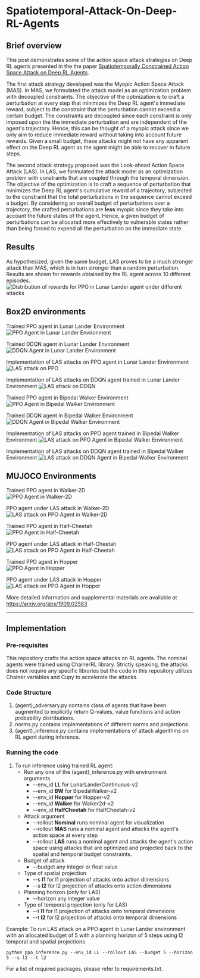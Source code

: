# Spatiotemporal-Attack-On-Deep-RL-Agents

## Brief overview
This post demonstrates some of the action space attack strategies on Deep RL agents presented in the the paper [Spatiotemporally Constrained Action Space Attack on Deep RL Agents](https://aaai.org/ojs/index.php/AAAI/article/view/5887). 

The first attack strategy developed was the Myopic Action Space Attack (MAS). In MAS, we formulated the attack model as an optimization problem with decoupled constraints. The objective of the optmization is to craft a perturbation at every step that minimizes the Deep RL agent's immediate reward, subject to the constraint that the perturbation cannot exceed a certain budget. The constraints are decoupled since each constraint is only imposed upon the the immediate perturbation and are independent of the agent's trajectory. Hence, this can be thought of a myopic attack since we only aim to reduce immediate reward without taking into account future rewards. Given a small budget, these attacks might not have any apparent effect on the Deep RL agent as the agent might be able to recover in future steps.

The second attack strategy proposed was the Look-ahead Action Space Attack (LAS). In LAS, we formulated the attack model as an optimization problem with constraints that are coupled through the temporal dimension. The objective of the optimization is to craft a sequence of perturbation that minimizes the Deep RL agent's cumulative reward of a trajectory, subjected to the constraint that the total perturbations in the sequence cannot exceed a budget. By considering an overall budget of perturbations over a trajectory, the crafted perturbations are **less** myopic since they take into account the future states of the agent. Hence, a given budget of perturbations can be allocated more effectively to vulnerable states rather than being forced to expend all the perturbation on the immediate state.

## Results

As hypothesized, given the same budget, LAS proves to be a much stronger attack than MAS, which is in turn stronger than a random perturbation. Results are shown for rewards obtained by the RL agent across 10 different episodes.
![Distribution of rewards for PPO in Lunar Lander agent under different attacks](/images/PPO_LL_boxplot.png "Distribution of rewards for PPO in Lunar Lander agent under different attacks")

## Box2D environments
Trained PPO agent in Lunar Lander Environment
![PPO Agent in Lunar Lander Environment](/images/PPO_LL_nom.gif "PPO agent in Lunar Lander Environment")

Trained DDQN agent in Lunar Lander Environment
![DDQN Agent in Lunar Lander Environment](/images/DDQN_LL_nom.gif "DDQN agent in Lunar Lander Environment")

Implementation of LAS attacks on PPO agent in Lunar Lander Environment
![LAS attack on PPO](/images/PPO_LL_LAS_b4h5.gif "LAS attack on PPO")

Implementation of LAS attacks on DDQN agent trained in Lunar Lander Environment
![LAS attack on DDQN](/images/DDQN_LL_LAS_b5h5.gif "LAS attack on DDQN")

Trained PPO agent in Bipedal Walker Environment
![PPO Agent in Bipedal Walker Environment](/images/PPO_BW_nom.gif "PPO agent in Lunar Lander Environment")

Trained DDQN agent in Bipedal Walker Environment
![DDQN Agent in Bipedal Walker Environment](/images/DDQN_BW_nom.gif "PPO agent in Lunar Lander Environment")

Implementation of LAS attacks on PPO agent trained in Bipedal Walker Environment
![LAS attack on PPO Agent in Bipedal Walker Environment](/images/PPO_BW_LAS_b5h5.gif "PPO agent in Lunar Lander Environment")

Implementation of LAS attacks on DDQN agent trained in Bipedal Walker Environment
![LAS attack on DDQN Agent in Bipedal-Walker Environment](/images/DDQN_PPO_LAS_b5h5.gif "PPO agent in Lunar Lander Environment")

## MUJOCO Environments
Trained PPO agent in Walker-2D   
![PPO Agent in Walker-2D](/images/walker_nom.gif "PPO Agent in Walker-2D")

PPO agent under LAS attack in Walker-2D   
![LAS attack on PPO Agent in Walker-2D](/images/walker_fast.gif "LAS attack on PPO Agent in Walker-2D. Right animation illustrates virtual rollout of adversarial agent to craft an attack based on the agent's future dynamics")

Trained PPO agent in Half-Cheetah      
![PPO Agent in Half-Cheetah](/images/cheetah_nom.gif "PPO Agent in Half-Cheetah")

PPO agent under LAS attack in Half-Cheetah   
![LAS attack on PPO Agent in Half-Cheetah](/images/cheetah_fast.gif "LAS attack on PPO Agent in Half-Cheetah. Right animation illustrates virtual rollout of adversarial agent to craft an attack based on the agent's future dynamics")

Trained PPO agent in Hopper  
![PPO Agent in Hopper](/images/hopper_nom.gif "PPO Agent in Hopper")

PPO agent under LAS attack in Hopper
![LAS attack on PPO Agent in Hopper](/images/hopper_fast.gif "LAS attack on PPO Agent in Hopper. Right animation illustrates virtual rollout of adversarial agent to craft an attack based on the agent's future dynamics")

More detailed information and supplemental materials are available at https://arxiv.org/abs/1909.02583

---
## Implementation
### Pre-requisites 
This repository crafts the action space attacks on RL agents. The nominal agents were trained using ChainerRL library. Strictly speaking, the attacks does not require any specific libraries but the code in this repository utilizes Chainer variables and Cupy to accelerate the attacks. 

### Code Structure
1. (agent)_adversary.py contains class of agents that have been augmented to explicitly return Q-values, value functions and action probability distributions.
2. norms.py contains implementations of different norms and projections.
3. (agent)_inference.py contains implementations of attack algorithms on RL agent during inference.

### Running the code
1. To run inference using trained RL agent:
    * Run any one of the (agent)_inference.py with environment arguments 
         * --env_id **LL** for LunarLanderContinuous-v2
         * --env_id **BW** for BipedalWalker-v2
         * --env_id **Hopper** for Hopper-v2 
         * --env_id **Walker** for Walker2d-v2 
         * --env_id **HalfCheetah** for HalfCheetah-v2 
    * Attack argument
         * --rollout **Nominal** runs nominal agent for visualization
         * --rollout **MAS** runs a nominal agent and attacks the agent's action space at every step
         * --rollout **LAS** runs a nominal agent and attacks the agent's action space using attacks that are optimized and projected back to the spatial and temporal budget constraints.
    * Budget of attack
         * --budget any integer or float value
    * Type of spatial projection
         * --s **l1** for l1 projection of attacks onto action dimensions
         * --s **l2** for l2 projection of attacks onto action dimensions
    * Planning horizon (only for LAS)
         * --horizon any integer value
    * Type of temporal projection (only for LAS)
         * --t **l1** for l1 projection of attacks onto temporal dimensions
         * --t **l2** for l2 projection of attacks onto temporal dimensions

Example: To run LAS attack on a PPO agent in Lunar Lander environment with an allocated budget of 5 with a planning horizon of 5 steps using l2 temporal and spatial projections

`python ppo_inference.py --env_id LL --rollout LAS --budget 5 --horizon 5 --s l2 --t l2`

For a list of required packages, please refer to requirements.txt. 
